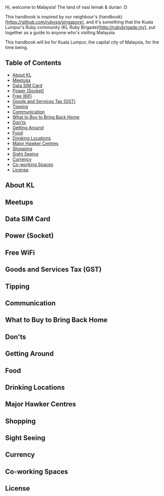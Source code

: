 Hi, welcome to Malaysia! The land of nasi lemak & durian :D

This handbook is inspired by our neighbour's (handbook)[https://github.com/rubysg/singapore], and it's something that the Kuala Lumpur's Ruby community (KL Ruby Brigade)[http://rubybrigade.my], put together as a guide to anyone who's visiting Malaysia. 

This handbook will be for Kuala Lumpur, the capital city of Malaysia, for the time being.

## Table of Contents

- [About KL](#about-kl)
- [Meetups](#meetups)
- [Data SIM Card](#data-sim-card)
- [Power (Socket)](#power-socket)
- [Free WiFi](#free-wifi)
- [Goods and Services Tax (GST)](#goods-and-services-tax-gst)
- [Tipping](#tipping)
- [Communication](#communication)
- [What to Buy to Bring Back Home](#what-to-buy-to-bring-back-home)
- [Don'ts](#donts)
- [Getting Around](#getting-around)
- [Food](#food)
- [Drinking Locations](#drinking-locations)
- [Major Hawker Centres](#major-hawker-centres)
- [Shopping](#shopping)
- [Sight Seeing](#sight-seeing)
- [Currency](#currency)
- [Co-working Spaces](#co-working-spaces)
- [License](#license)


## About KL
## Meetups
## Data SIM Card
## Power (Socket)
## Free WiFi
## Goods and Services Tax (GST)
## Tipping
## Communication
## What to Buy to Bring Back Home
## Don'ts
## Getting Around
## Food
## Drinking Locations
## Major Hawker Centres
## Shopping
## Sight Seeing
## Currency
## Co-working Spaces
## License
